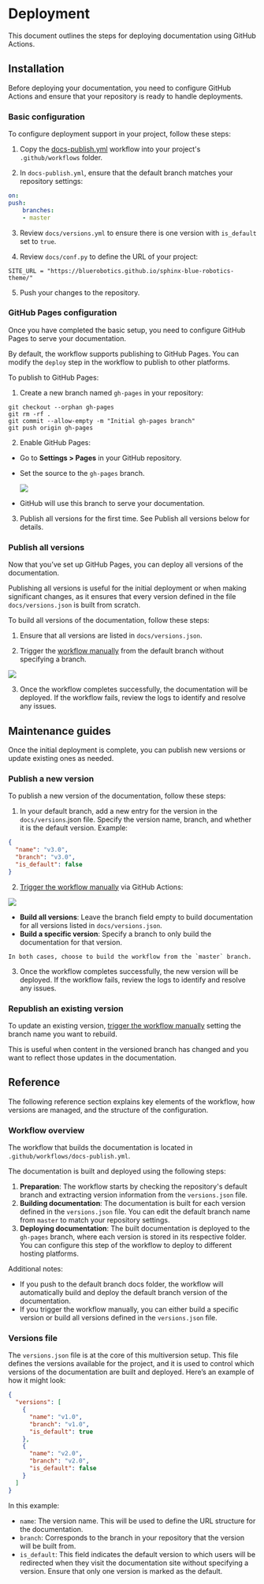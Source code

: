 # Deployment

This document outlines the steps for deploying documentation using GitHub Actions.

## Installation

Before deploying your documentation, you need to configure GitHub Actions and ensure that your repository is ready to handle deployments.

### Basic configuration

To configure deployment support in your project, follow these steps:

1. Copy the [docs-publish.yml](https://github.com/bluerobotics/sphinx-blue-robotics-theme/blob/master/.github/workflows/docs-publish.yml) workflow into your project's `.github/workflows` folder.

2. In `docs-publish.yml`, ensure that the default branch matches your repository settings:

  ```yaml
  on:
  push:
      branches:
      - master
  ```

3. Review `docs/versions.yml` to ensure there is one version with `is_default` set to `true`.

4. Review `docs/conf.py` to define the URL of your project:

  ```
  SITE_URL = "https://bluerobotics.github.io/sphinx-blue-robotics-theme/"
  ```

5. Push your changes to the repository.

### GitHub Pages configuration

Once you have completed the basic setup, you need to configure GitHub Pages to serve your documentation.

By default, the workflow supports publishing to GitHub Pages. You can modify the `deploy` step in the workflow to publish to other platforms.

To publish to GitHub Pages:

1. Create a new branch named `gh-pages` in your repository:

  ```
  git checkout --orphan gh-pages 
  git rm -rf .
  git commit --allow-empty -m "Initial gh-pages branch"
  git push origin gh-pages
  ```

2. Enable GitHub Pages:

  * Go to **Settings > Pages** in your GitHub repository.
  * Set the source to the `gh-pages` branch.

      ![](images/deploy-pages.png)

  * GitHub will use this branch to serve your documentation.

3. Publish all versions for the first time. See Publish all versions below for details.

### Publish all versions

Now that you’ve set up GitHub Pages, you can deploy all versions of the documentation.

Publishing all versions is useful for the initial deployment or when making significant changes, as it ensures that every version defined in the file `docs/versions.json` is built from scratch.

To build all versions of the documentation, follow these steps:

1. Ensure that all versions are listed in `docs/versions.json`.

2. Trigger the [workflow manually](https://docs.github.com/en/actions/managing-workflow-runs-and-deployments/managing-workflow-runs/manually-running-a-workflow) from the default branch without specifying a branch.

  ![](images/deploy-all.png)

3. Once the workflow completes successfully, the documentation will be deployed. If the workflow fails, review the logs to identify and resolve any issues.

## Maintenance guides

Once the initial deployment is complete, you can publish new versions or update existing ones as needed.

### Publish a new version

To publish a new version of the documentation, follow these steps:

1. In your default branch, add a new entry for the version in the `docs/versions`.json file. Specify the version name, branch, and whether it is the default version. Example:

  ```json
  {
    "name": "v3.0",
    "branch": "v3.0",
    "is_default": false
  }
  ```

2. [Trigger the workflow manually](https://docs.github.com/en/actions/managing-workflow-runs-and-deployments/managing-workflow-runs/manually-running-a-workflow) via GitHub Actions:

  ![](images/deploy-version.png)

  - **Build all versions**: Leave the branch field empty to build documentation for all versions listed in `docs/versions.json`.
  - **Build a specific version**: Specify a branch to only build the documentation for that version.

  ```{admonition} Important
  In both cases, choose to build the workflow from the `master` branch.
  ```

3. Once the workflow completes successfully, the new version will be deployed. If the workflow fails, review the logs to identify and resolve any issues.

### Republish an existing version

To update an existing version, [trigger the workflow manually](https://docs.github.com/en/actions/managing-workflow-runs-and-deployments/managing-workflow-runs/manually-running-a-workflow) setting the branch name you want to rebuild.

This is useful when content in the versioned branch has changed and you want to reflect those updates in the documentation.

## Reference

The following reference section explains key elements of the workflow, how versions are managed, and the structure of the configuration.

### Workflow overview

The workflow that builds the documentation is located in `.github/workflows/docs-publish.yml`.

The documentation is built and deployed using the following steps:

1. **Preparation**: The workflow starts by checking the repository's default branch and extracting version information from the `versions.json` file.
2. **Building documentation**: The documentation is built for each version defined in the `versions.json` file. You can edit the default branch name from `master` to match your repository settings.
3. **Deploying documentation**: The built documentation is deployed to the `gh-pages` branch, where each version is stored in its respective folder. You can configure this step of the workflow to deploy to different hosting platforms.

Additional notes:
- If you push to the default branch docs folder, the workflow will automatically build and deploy the default branch version of the documentation.
- If you trigger the workflow manually, you can either build a specific version or build all versions defined in the `versions.json` file.

### Versions file

The `versions.json` file is at the core of this multiversion setup. This file defines the versions available for the project, and it is used to control which versions of the documentation are built and deployed. Here’s an example of how it might look:

```json
{
  "versions": [
    {
      "name": "v1.0",
      "branch": "v1.0",
      "is_default": true
    },
    {
      "name": "v2.0",
      "branch": "v2.0",
      "is_default": false
    }
  ]
}
```

In this example:

- `name`: The version name. This will be used to define the URL structure for the documentation.
- `branch`: Corresponds to the branch in your repository that the version will be built from.
- `is_default`: This field indicates the default version to which users will be redirected when they visit the documentation site without specifying a version. Ensure that only one version is marked as the default.
